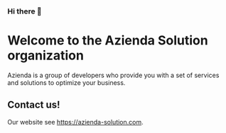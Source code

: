 ### Hi there 👋

# Welcome to the Azienda Solution organization

Azienda is a group of developers who provide you with a set of services and solutions to optimize your business.

## Contact us!

Our website see <https://azienda-solution.com>.

<!--
- 🔭 I’m currently working on ...
- 🌱 I’m currently learning ...
- 👯 I’m looking to collaborate on ...
- 🤔 I’m looking for help with ...
- 💬 Ask me about ...
- 📫 How to reach me: ...
- 😄 Pronouns: ...
- ⚡ Fun fact: ...
-->

